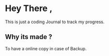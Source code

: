 # Hey There , 
This is just a coding Journal to track my progress.

## Why its made ?
To have a online copy in case of Backup.
